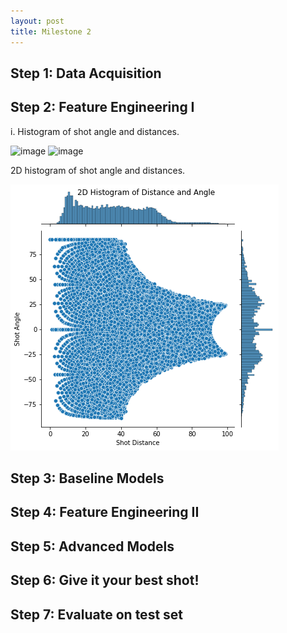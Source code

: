 ```yaml
---
layout: post
title: Milestone 2
---
```



## Step 1: Data Acquisition




## Step 2: Feature Engineering I

i. Histogram of shot angle and distances.

![image](shot_dist.png "title-1") ![image](angle_hist.png "title-2")

2D histogram of shot angle and distances.

![image](/figures/2d.png "Title")





## Step 3: Baseline Models

## Step 4: Feature Engineering II 

## Step 5: Advanced Models

## Step 6: Give it your best shot!

## Step 7: Evaluate on test set

